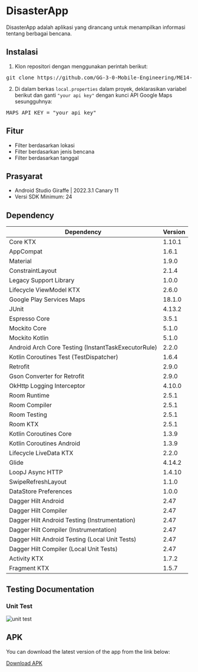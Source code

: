 # DisasterApp

DisasterApp adalah aplikasi yang dirancang untuk menampilkan informasi tentang berbagai bencana.

## Instalasi

1. Klon repositori dengan menggunakan perintah berikut:
<pre>
git clone https://github.com/GG-3-0-Mobile-Engineering/ME14-DisasterApp-GG3MEGP0542-BataraRajaDamanik.git
</pre>
2. Di dalam berkas `local.properties` dalam proyek, deklarasikan variabel berikut dan ganti `"your api key"` dengan kunci API Google Maps sesungguhnya:
<pre>
MAPS_API_KEY = "your api key"
</pre>

## Fitur

- Filter berdasarkan lokasi
- Filter berdasarkan jenis bencana
- Filter berdasarkan tanggal

## Prasyarat

- Android Studio Giraffe | 2022.3.1 Canary 11
- Versi SDK Minimum: 24

## Dependency

| Dependency                                         | Version       |
|----------------------------------------------------|---------------|
| Core KTX                                           | 1.10.1        |
| AppCompat                                          | 1.6.1         |
| Material                                           | 1.9.0         |
| ConstraintLayout                                  | 2.1.4         |
| Legacy Support Library                            | 1.0.0         |
| Lifecycle ViewModel KTX                           | 2.6.0         |
| Google Play Services Maps                         | 18.1.0        |
| JUnit                                              | 4.13.2        |
| Espresso Core                                     | 3.5.1         |
| Mockito Core                                      | 5.1.0         |
| Mockito Kotlin                                    | 5.1.0         |
| Android Arch Core Testing (InstantTaskExecutorRule)| 2.2.0         |
| Kotlin Coroutines Test (TestDispatcher)            | 1.6.4         |
| Retrofit                                           | 2.9.0 |
| Gson Converter for Retrofit                       | 2.9.0 |
| OkHttp Logging Interceptor                        | 4.10.0 |
| Room Runtime                                      | 2.5.1 |
| Room Compiler                                     | 2.5.1 |
| Room Testing                                      | 2.5.1 |
| Room KTX                                          | 2.5.1 |
| Kotlin Coroutines Core                            | 1.3.9 |
| Kotlin Coroutines Android                         | 1.3.9 |
| Lifecycle LiveData KTX                            | 2.2.0 |
| Glide                                             | 4.14.2 |
| LoopJ Async HTTP                                  | 1.4.10        |
| SwipeRefreshLayout                               | 1.1.0         |
| DataStore Preferences                             | 1.0.0         |
| Dagger Hilt Android                              | 2.47          |
| Dagger Hilt Compiler                             | 2.47          |
| Dagger Hilt Android Testing (Instrumentation)    | 2.47          |
| Dagger Hilt Compiler (Instrumentation)           | 2.47          |
| Dagger Hilt Android Testing (Local Unit Tests)   | 2.47          |
| Dagger Hilt Compiler (Local Unit Tests)          | 2.47          |
| Activity KTX                                      | 1.7.2         |
| Fragment KTX                                      | 1.5.7         |

## Testing Documentation
### Unit Test
![unit test](https://github.com/R3KT19/test/assets/81544181/d65f1ab5-71fd-4c02-a395-4f4c95bb47c6)

## APK
You can download the latest version of the app from the link below:

[Download APK](https://drive.google.com/file/d/1-qxCAmU2yZqNE6Vhj8QdsPrNXWFKNC8z/view?usp=sharing)

